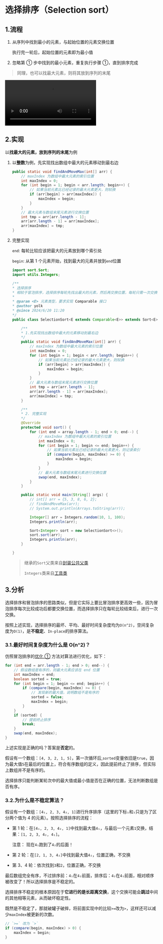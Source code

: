 # 选择排序（Selection sort）

## 1.流程

1. 从序列中找到最小的元素，与起始位置的元素交换位置
   
   执行完一轮后，起始位置的元素即为最小值

2. 忽略第 ① 步中找到的最小元素，重复执行步骤 ①，直到排序完成

> 同理，也可以找最大元素，则将其放到序列的末尾

<video src="./imgs/1.mp4" controls></video>

## 2.实现

以**找最大的元素，放到序列的末尾**为例

1. 以**整数**为例，先实现找出数组中最大的元素移动到最右边

    ```java
    public static void findAndMoveMax(int[] arr) {
        // maxIndex 为数组中最大元素的索引位置
        int maxIndex = 0;
        for (int begin = 1; begin < arr.length; begin++) {
            // 如果当前元素比已经记录的最大元素更大，则较换
            if (arr[begin] > arr[maxIndex]) {
                maxIndex = begin;
            }
        }
        // 最大元素与数组末尾元素进行交换位置
        int tmp = arr[arr.length - 1];
        arr[arr.length - 1] = arr[maxIndex];
        arr[maxIndex] = tmp;
    }
    ```

2. 完整实现
   
   `end`: 每轮比较应该把最大的元素放到哪个索引处
   
   `begin`: 从第 1 个元素开始，找到最大的元素并放到`end`位置

    ```java
    import sort.Sort;
    import utils.Integers;

    /**
    * 选择排序
    * 相较于冒泡排序，选择排序每轮先找出最大的元素，然后再交换位置，每轮只需一次交换
    *
    * @param <E> 元素类型，要求实现 Comparable 接口
    * @author yolk
    * @since 2024/6/20 11:20
    */
    public class SelectionSort<E extends Comparable<E>> extends Sort<E> {

        /**
        * 1.先实现找出数组中最大的元素移动到最右边
        */
        public static void findAndMoveMax(int[] arr) {
            // maxIndex 为数组中最大元素的索引位置
            int maxIndex = 0;
            for (int begin = 1; begin < arr.length; begin++) {
                // 如果当前元素比已经记录的最大元素更大，则较换
                if (arr[begin] > arr[maxIndex]) {
                    maxIndex = begin;
                }
            }
            // 最大元素与数组末尾元素进行交换位置
            int tmp = arr[arr.length - 1];
            arr[arr.length - 1] = arr[maxIndex];
            arr[maxIndex] = tmp;
        }

        /**
        * 2. 完整实现
        */
        @Override
        protected void sort() {
            for (int end = array.length - 1; end > 0; end--) {
                // maxIndex 为数组中最大元素的索引位置
                int maxIndex = 0;
                for (int begin = 1; begin <= end; begin++) {
                    // 如果当前元素比已经记录的最大元素更大，则记录索引
                    if (compare(begin, maxIndex) >= 0) {
                        maxIndex = begin;
                    }
                }
                // 最大元素与数组末尾元素进行交换位置
                swap(end, maxIndex);
            }
        }

        public static void main(String[] args) {
            // int[] arr = {5, 3, 8, 6, 2};
            // findAndMoveMax(arr);
            // System.out.println(Arrays.toString(arr));

            Integer[] arr = Integers.random(10, 1, 100);
            Integers.println(arr);

            Sort<Integer> sort = new SelectionSort<>();
            sort.sort(arr);
            Integers.println(arr);
        }

    }
    ```

    > 继承的`Sort`父类来自[封装公共父类](/programming/algorithm/sort/#_3-封装公共父类)
    > 
    > `Integers`类来自[工具类](/programming/algorithm/#_5-1-integers-java)

## 3.分析

选择排序和冒泡排序的思路类似，但是它实际上要比冒泡排序更高效一些，因为冒泡排序每次比较成功后都要交换位置，而选择排序只在每轮比较结束后，进行一次交换。

按照上述实现，选择排序的最坏、平均、最好时间复杂度均为`O(n^2)`，空间复杂度为`O(1)`，是**不稳定**、`In-place`的排序算法。

### 3.1.最好时间复杂度为什么是 O(n^2)？

仿照冒泡排序的[优化 ①](../bubble/#_3-1-优化-1-如果数组已经是有序的-可以提前终止排序) 方法对算法进行优化，如下：

```java
for (int end = arr.length - 1; end > 0; end--) {
    // 假设数组是有序的，则最大元素应该在 end 位置
    int maxIndex = end;
    boolean sorted = true; 
    for (int begin = 1; begin <= end; begin++) {
        if (compare(begin, maxIndex) >= 0) {
            // 发现新的最大值，说明数组不是有序的
            sorted = false; 
            maxIndex = begin;
        }
    }
    if (sorted) {
        // 提前终止排序
        break;
    }
    swap(end, maxIndex);
}
```

上述实现是正确的吗？答案是**否定**的。

假设有一个数组：`[4, 3, 2, 1, 5]`，第一次循环后,`sorted`变量依旧是`true`，因为最大值`5`在最后的位置上，符合有序数组的定义，因此提前终止了排序，但实际上数组并不是有序的。

选择排序只能判断某轮次中的最大值或最小值是否在正确的位置，无法判断数组是否有序。

### 3.2.为什么是不稳定算法？

假设有一个数组：`[4₁, 2, 3, 4₂, 1]`进行升序排序（这里的下标`₁`和`₂`只是为了区分两个值为 4 的元素）。按照选择排序的流程：

- 第 1 轮：在`[4₁, 2, 3, 4₂, 1]`中找到最大值`4₁`，与最后一个元素`1`交换，结果：`[1, 2, 3, 4₂, 4₁]`。
  
  注意： 现在`4₁`跑到了`4₂`的后面！

- 第 2 轮：在`[2, 1, 3, 4₂]`中找到最大值`4₂`，位置正确，不交换

- 第 3、4 轮：依次找到`3`和`2`，位置正确，不交换

最后数组完全有序，不过排序前：`4₁`在`4₂`前面，排序后：`4₂`在`4₁`前面，相对顺序被改变了！所以选择排序是不稳定的。

选择排序不稳定的根本原因在于**它进行的是长距离交换**，这个交换可能会**跳过**中间的其他相等元素，从而破坏稳定性。

既然是不稳定了，那就破罐子破摔，将前面实现中的比较`>=`改为`>`，这样还可以减少`maxIndex`被更新的次数。

```java
// `>=` 改为 `>`
if (compare(begin, maxIndex) > 0) {
    maxIndex = begin;
}
```
